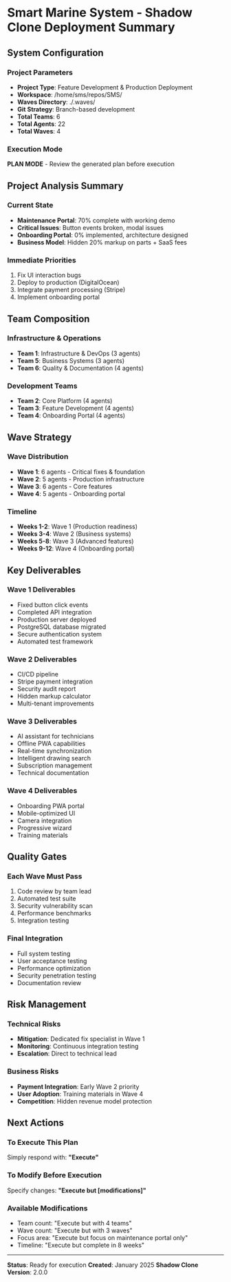 # Smart Marine System - Shadow Clone Deployment Summary

## System Configuration

### Project Parameters
- **Project Type**: Feature Development & Production Deployment
- **Workspace**: /home/sms/repos/SMS/
- **Waves Directory**: ./.waves/
- **Git Strategy**: Branch-based development
- **Total Teams**: 6
- **Total Agents**: 22
- **Total Waves**: 4

### Execution Mode
**PLAN MODE** - Review the generated plan before execution

## Project Analysis Summary

### Current State
- **Maintenance Portal**: 70% complete with working demo
- **Critical Issues**: Button events broken, modal issues
- **Onboarding Portal**: 0% implemented, architecture designed
- **Business Model**: Hidden 20% markup on parts + SaaS fees

### Immediate Priorities
1. Fix UI interaction bugs
2. Deploy to production (DigitalOcean)
3. Integrate payment processing (Stripe)
4. Implement onboarding portal

## Team Composition

### Infrastructure & Operations
- **Team 1**: Infrastructure & DevOps (3 agents)
- **Team 5**: Business Systems (3 agents)
- **Team 6**: Quality & Documentation (4 agents)

### Development Teams
- **Team 2**: Core Platform (4 agents)
- **Team 3**: Feature Development (4 agents)
- **Team 4**: Onboarding Portal (4 agents)

## Wave Strategy

### Wave Distribution
- **Wave 1**: 6 agents - Critical fixes & foundation
- **Wave 2**: 5 agents - Production infrastructure
- **Wave 3**: 6 agents - Core features
- **Wave 4**: 5 agents - Onboarding portal

### Timeline
- **Weeks 1-2**: Wave 1 (Production readiness)
- **Weeks 3-4**: Wave 2 (Business systems)
- **Weeks 5-8**: Wave 3 (Advanced features)
- **Weeks 9-12**: Wave 4 (Onboarding portal)

## Key Deliverables

### Wave 1 Deliverables
- Fixed button click events
- Completed API integration
- Production server deployed
- PostgreSQL database migrated
- Secure authentication system
- Automated test framework

### Wave 2 Deliverables
- CI/CD pipeline
- Stripe payment integration
- Security audit report
- Hidden markup calculator
- Multi-tenant improvements

### Wave 3 Deliverables
- AI assistant for technicians
- Offline PWA capabilities
- Real-time synchronization
- Intelligent drawing search
- Subscription management
- Technical documentation

### Wave 4 Deliverables
- Onboarding PWA portal
- Mobile-optimized UI
- Camera integration
- Progressive wizard
- Training materials

## Quality Gates

### Each Wave Must Pass
1. Code review by team lead
2. Automated test suite
3. Security vulnerability scan
4. Performance benchmarks
5. Integration testing

### Final Integration
- Full system testing
- User acceptance testing
- Performance optimization
- Security penetration testing
- Documentation review

## Risk Management

### Technical Risks
- **Mitigation**: Dedicated fix specialist in Wave 1
- **Monitoring**: Continuous integration testing
- **Escalation**: Direct to technical lead

### Business Risks
- **Payment Integration**: Early Wave 2 priority
- **User Adoption**: Training materials in Wave 4
- **Competition**: Hidden revenue model protection

## Next Actions

### To Execute This Plan
Simply respond with: **"Execute"**

### To Modify Before Execution
Specify changes: **"Execute but [modifications]"**

### Available Modifications
- Team count: "Execute but with 4 teams"
- Wave count: "Execute but with 3 waves"  
- Focus area: "Execute but focus on maintenance portal only"
- Timeline: "Execute but complete in 8 weeks"

---

**Status**: Ready for execution
**Created**: January 2025
**Shadow Clone Version**: 2.0.0